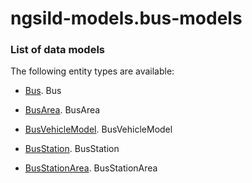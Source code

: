 # ngsild-models.bus-models

### List of data models

The following entity types are available:
- [Bus](). Bus

- [BusArea](). BusArea

- [BusVehicleModel](). BusVehicleModel

- [BusStation](). BusStation

- [BusStationArea](). BusStationArea

